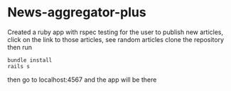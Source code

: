 # News-aggregator-plus
Created a ruby app with rspec testing for the user to publish new articles, click on the link to those articles, see random articles
clone the repository
then run 
``` 
bundle install 
rails s 
``` 
then go to localhost:4567 and the app will be there
